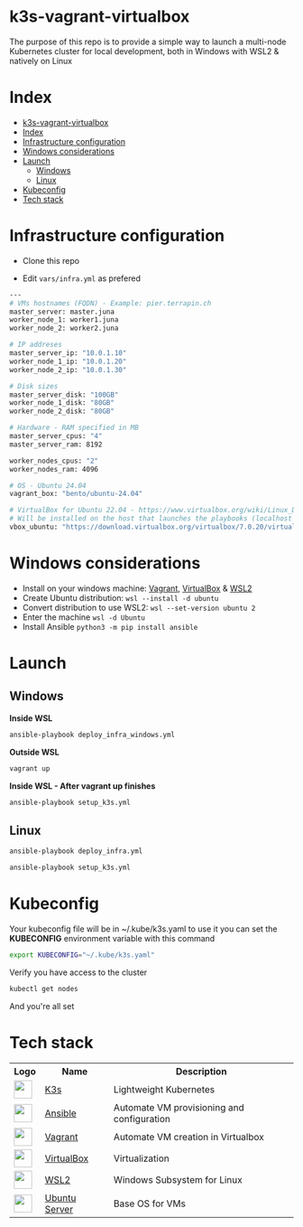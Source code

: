 # k3s-vagrant-virtualbox
The purpose of this repo is to provide a simple way to launch a multi-node Kubernetes cluster for local development, both in Windows with WSL2 & natively on Linux

# Index
- [k3s-vagrant-virtualbox](#k3s-vagrant-virtualbox)
- [Index](#index)
- [Infrastructure configuration](#infrastructure-configuration)
- [Windows considerations](#windows-considerations)
- [Launch](#launch)
  - [Windows](#windows)
  - [Linux](#linux)
- [Kubeconfig](#kubeconfig)
- [Tech stack](#tech-stack)

# Infrastructure configuration
- Clone this repo

- Edit ```vars/infra.yml``` as prefered

```bash
---
# VMs hostnames (FQDN) - Example: pier.terrapin.ch
master_server: master.juna
worker_node_1: worker1.juna
worker_node_2: worker2.juna

# IP addreses
master_server_ip: "10.0.1.10"
worker_node_1_ip: "10.0.1.20"
worker_node_2_ip: "10.0.1.30"

# Disk sizes
master_server_disk: "100GB"
worker_node_1_disk: "80GB"
worker_node_2_disk: "80GB"

# Hardware - RAM specified in MB
master_server_cpus: "4"
master_server_ram: 8192

worker_nodes_cpus: "2"
worker_nodes_ram: 4096

# OS - Ubuntu 24.04
vagrant_box: "bento/ubuntu-24.04"

# VirtualBox for Ubuntu 22.04 - https://www.virtualbox.org/wiki/Linux_Downloads
# Will be installed on the host that launches the playbooks (localhost by default)
vbox_ubuntu: "https://download.virtualbox.org/virtualbox/7.0.20/virtualbox-7.0_7.0.20-163906~Ubuntu~noble_amd64.deb"
```

# Windows considerations

- Install on your windows machine: [Vagrant](https://developer.hashicorp.com/vagrant/downloads), [VirtualBox](https://www.virtualbox.org/wiki/Downloads) & [WSL2](https://docs.microsoft.com/en-us/windows/wsl/install)
- Create Ubuntu distribution: `wsl --install -d ubuntu`
- Convert distribution to use WSL2: `wsl --set-version ubuntu 2`
- Enter the machine `wsl -d Ubuntu`
- Install Ansible `python3 -m pip install ansible`

# Launch

## Windows
**Inside WSL**
```bash
ansible-playbook deploy_infra_windows.yml
```
**Outside WSL**
```bash
vagrant up
```
**Inside WSL - After vagrant up finishes**
```bash
ansible-playbook setup_k3s.yml
```
## Linux
```bash
ansible-playbook deploy_infra.yml
```
```bash
ansible-playbook setup_k3s.yml
```

# Kubeconfig

Your kubeconfig file will be in ~/.kube/k3s.yaml to use it you can set the **KUBECONFIG** environment variable with this command

```bash
export KUBECONFIG="~/.kube/k3s.yaml"
```

Verify you have access to the cluster

```bash
kubectl get nodes
```

And you're all set

# Tech stack

<table>
    <tr>
        <th>Logo</th>
        <th>Name</th>
        <th>Description</th>
    </tr>
    <tr>
        <td><img width="32" src="https://icon.icepanel.io/Technology/svg/K3s.svg"></td>
        <td><a href="https://k3s.io">K3s</a></td>
        <td>Lightweight Kubernetes</td>
    </tr>
    <tr>
        <td><img width="32" src="https://static-00.iconduck.com/assets.00/file-type-ansible-icon-2048x2042-jf1amk4h.png"></td>
        <td><a href="https://www.ansible.com">Ansible</a></td>
        <td>Automate VM provisioning and configuration</td>
    </tr>
    <tr>
        <td><img width="32" src="https://upload.wikimedia.org/wikipedia/commons/thumb/8/87/Vagrant.png/150px-Vagrant.png"></td>
        <td><a href="https://www.vagrantup.com/">Vagrant</a></td>
        <td>Automate VM creation in Virtualbox</td>
    </tr>
    <tr>
        <td><img width="32" src="https://upload.wikimedia.org/wikipedia/commons/thumb/d/d5/Virtualbox_logo.png/121px-Virtualbox_logo.png"></td>
        <td><a href="https://www.virtualbox.org/">VirtualBox</a></td>
        <td>Virtualization</td>
    </tr>
    <tr>
        <td><img width="32" src="https://upload.wikimedia.org/wikipedia/commons/thumb/3/35/Tux.svg/84px-Tux.svg.png"></td>
        <td><a href="https://en.wikipedia.org/wiki/Windows_Subsystem_for_Linux">WSL2</a></td>
        <td>Windows Subsystem for Linux </td>
    </tr>
    <tr>
        <td><img width="32" src="https://upload.wikimedia.org/wikipedia/commons/thumb/a/ab/Logo-ubuntu_cof-orange-hex.svg/2048px-Logo-ubuntu_cof-orange-hex.svg.png"></td>
        <td><a href="https://ubuntu.com/download/server">Ubuntu Server</a></td>
        <td>Base OS for VMs</td>
    </tr>

</table>